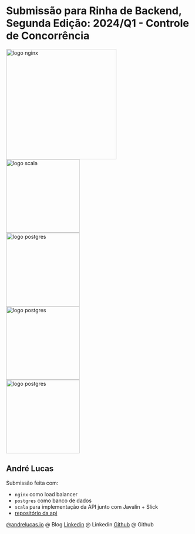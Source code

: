 # Submissão para Rinha de Backend, Segunda Edição: 2024/Q1 - Controle de Concorrência


<img src="https://upload.wikimedia.org/wikipedia/commons/c/c5/Nginx_logo.svg" alt="logo nginx" width="300" height="auto">
<br />

<img src="https://logowik.com/content/uploads/images/scala3486.jpg" alt="logo scala" width="200" height="auto">
<br />

<img src="https://img.stackshare.io/service/1843/slick.png" alt="logo postgres" width="200" height="auto">
<br />

<img src="https://avatars.githubusercontent.com/u/28701086?s=200&v=4" alt="logo postgres" width="200" height="auto">

<br/>
<img src="https://upload.wikimedia.org/wikipedia/commons/2/29/Postgresql_elephant.svg" alt="logo postgres" width="200" height="auto">



## André Lucas
Submissão feita com:
- `nginx` como load balancer
- `postgres` como banco de dados
- `scala`  para implementação da API junto com Javalin + Slick
- [repositório da api](https://github.com/andrelucasti/rinha-backend-2024)

[@andrelucas.io](https://andrelucas.io/) @ Blog
[Linkedin](https://www.linkedin.com/in/andre-lucastic/) @ Linkedin
[Github](https://github.com/andrelucasti) @ Github